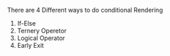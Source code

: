 There are 4 Different ways to do conditional Rendering
1. If-Else
2. Ternery Operetor
3. Logical Operator
4. Early Exit